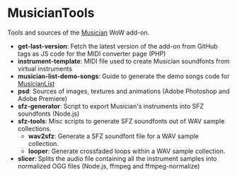MusicianTools
=============

Tools and sources of the [Musician](https://github.com/LenweSaralonde/Musician) WoW add-on.

* **get-last-version**: Fetch the latest version of the add-on from GitHub tags as JS code for the MIDI converter page (PHP)
* **instrument-template**: MIDI file used to create Musician soundfonts from virtual instruments
* **musician-list-demo-songs**: Guide to generate the demo songs code for [MusicianList](https://github.com/LenweSaralonde/MusicianList)
* **psd**: Sources of images, textures and animations (Adobe Photoshop and Adobe Premiere)
* **sfz-generator**: Script to export Musician's instruments into SFZ soundfonts (Node.js)
* **sfz-tools**: Misc scripts to generate SFZ soundfonts out of WAV sample collections.
	* **wav2sfz**: Generate a SFZ soundfont file for a WAV sample collection.
	* **looper**: Generate crossfaded loops within a WAV sample collection.
* **slicer**: Splits the audio file containing all the instrument samples into normalized OGG files (Node.js, ffmpeg and ffmpeg-normalize)
